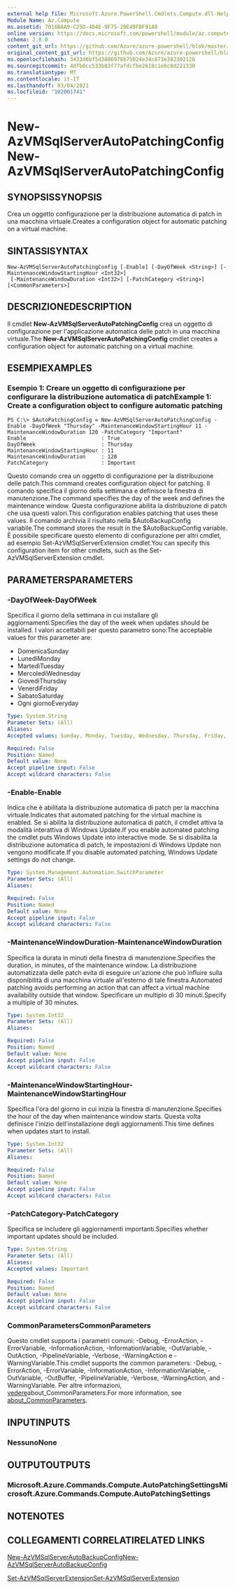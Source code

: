 ```yaml
---
external help file: Microsoft.Azure.PowerShell.Cmdlets.Compute.dll-Help.xml
Module Name: Az.Compute
ms.assetid: 7016BAA9-C25D-404E-9F75-2BE49FBF91A8
online version: https://docs.microsoft.com/powershell/module/az.compute/new-azvmsqlserverautopatchingconfig
schema: 2.0.0
content_git_url: https://github.com/Azure/azure-powershell/blob/master/src/Compute/Compute/help/New-AzVMSqlServerAutoPatchingConfig.md
original_content_git_url: https://github.com/Azure/azure-powershell/blob/master/src/Compute/Compute/help/New-AzVMSqlServerAutoPatchingConfig.md
ms.openlocfilehash: 3433d6bf5d3886978b75024e34c873e38230212b
ms.sourcegitcommit: 4dfb0cc533b83f77afdcfbe2618c1e6c8d221330
ms.translationtype: MT
ms.contentlocale: it-IT
ms.lasthandoff: 03/04/2021
ms.locfileid: "102001741"
---
```

# <span data-ttu-id="89758-101">New-AzVMSqlServerAutoPatchingConfig</span><span class="sxs-lookup"><span data-stu-id="89758-101">New-AzVMSqlServerAutoPatchingConfig</span></span>

## <span data-ttu-id="89758-102">SYNOPSIS</span><span class="sxs-lookup"><span data-stu-id="89758-102">SYNOPSIS</span></span>
<span data-ttu-id="89758-103">Crea un oggetto configurazione per la distribuzione automatica di patch in una macchina virtuale.</span><span class="sxs-lookup"><span data-stu-id="89758-103">Creates a configuration object for automatic patching on a virtual machine.</span></span>

## <span data-ttu-id="89758-104">SINTASSI</span><span class="sxs-lookup"><span data-stu-id="89758-104">SYNTAX</span></span>

```
New-AzVMSqlServerAutoPatchingConfig [-Enable] [-DayOfWeek <String>] [-MaintenanceWindowStartingHour <Int32>]
 [-MaintenanceWindowDuration <Int32>] [-PatchCategory <String>] [<CommonParameters>]
```

## <span data-ttu-id="89758-105">DESCRIZIONE</span><span class="sxs-lookup"><span data-stu-id="89758-105">DESCRIPTION</span></span>
<span data-ttu-id="89758-106">Il cmdlet **New-AzVMSqlServerAutoPatchingConfig** crea un oggetto di configurazione per l'applicazione automatica delle patch in una macchina virtuale.</span><span class="sxs-lookup"><span data-stu-id="89758-106">The **New-AzVMSqlServerAutoPatchingConfig** cmdlet creates a configuration object for automatic patching on a virtual machine.</span></span>

## <span data-ttu-id="89758-107">ESEMPI</span><span class="sxs-lookup"><span data-stu-id="89758-107">EXAMPLES</span></span>

### <span data-ttu-id="89758-108">Esempio 1: Creare un oggetto di configurazione per configurare la distribuzione automatica di patch</span><span class="sxs-lookup"><span data-stu-id="89758-108">Example 1: Create a configuration object to configure automatic patching</span></span>
```
PS C:\> $AutoPatchingConfig = New-AzVMSqlServerAutoPatchingConfig -Enable -DayOfWeek "Thursday" -MaintenanceWindowStartingHour 11 -MaintenanceWindowDuration 120 -PatchCategory "Important"
Enable                        : True
DayOfWeek                     : Thursday
MaintenanceWindowStartingHour : 11
MaintenanceWindowDuration     : 120
PatchCategory                 : Important
```

<span data-ttu-id="89758-109">Questo comando crea un oggetto di configurazione per la distribuzione delle patch.</span><span class="sxs-lookup"><span data-stu-id="89758-109">This command creates configuration object for patching.</span></span>
<span data-ttu-id="89758-110">Il comando specifica il giorno della settimana e definisce la finestra di manutenzione.</span><span class="sxs-lookup"><span data-stu-id="89758-110">The command specifies the day of the week and defines the maintenance window.</span></span>
<span data-ttu-id="89758-111">Questa configurazione abilita la distribuzione di patch che usa questi valori.</span><span class="sxs-lookup"><span data-stu-id="89758-111">This configuration enables patching that uses these values.</span></span>
<span data-ttu-id="89758-112">Il comando archivia il risultato nella $AutoBackupConfig variabile.</span><span class="sxs-lookup"><span data-stu-id="89758-112">The command stores the result in the $AutoBackupConfig variable.</span></span>
<span data-ttu-id="89758-113">È possibile specificare questo elemento di configurazione per altri cmdlet, ad esempio Set-AzVMSqlServerExtension cmdlet.</span><span class="sxs-lookup"><span data-stu-id="89758-113">You can specify this configuration item for other cmdlets, such as the Set-AzVMSqlServerExtension cmdlet.</span></span>

## <span data-ttu-id="89758-114">PARAMETERS</span><span class="sxs-lookup"><span data-stu-id="89758-114">PARAMETERS</span></span>

### <span data-ttu-id="89758-115">-DayOfWeek</span><span class="sxs-lookup"><span data-stu-id="89758-115">-DayOfWeek</span></span>
<span data-ttu-id="89758-116">Specifica il giorno della settimana in cui installare gli aggiornamenti.</span><span class="sxs-lookup"><span data-stu-id="89758-116">Specifies the day of the week when updates should be installed.</span></span>
<span data-ttu-id="89758-117">I valori accettabili per questo parametro sono:</span><span class="sxs-lookup"><span data-stu-id="89758-117">The acceptable values for this parameter are:</span></span>
- <span data-ttu-id="89758-118">Domenica</span><span class="sxs-lookup"><span data-stu-id="89758-118">Sunday</span></span>
- <span data-ttu-id="89758-119">Lunedì</span><span class="sxs-lookup"><span data-stu-id="89758-119">Monday</span></span>
- <span data-ttu-id="89758-120">Martedì</span><span class="sxs-lookup"><span data-stu-id="89758-120">Tuesday</span></span>
- <span data-ttu-id="89758-121">Mercoledì</span><span class="sxs-lookup"><span data-stu-id="89758-121">Wednesday</span></span>
- <span data-ttu-id="89758-122">Giovedì</span><span class="sxs-lookup"><span data-stu-id="89758-122">Thursday</span></span>
- <span data-ttu-id="89758-123">Venerdì</span><span class="sxs-lookup"><span data-stu-id="89758-123">Friday</span></span>
- <span data-ttu-id="89758-124">Sabato</span><span class="sxs-lookup"><span data-stu-id="89758-124">Saturday</span></span>
- <span data-ttu-id="89758-125">Ogni giorno</span><span class="sxs-lookup"><span data-stu-id="89758-125">Everyday</span></span>

```yaml
Type: System.String
Parameter Sets: (All)
Aliases:
Accepted values: Sunday, Monday, Tuesday, Wednesday, Thursday, Friday, Saturday, Everyday

Required: False
Position: Named
Default value: None
Accept pipeline input: False
Accept wildcard characters: False
```

### <span data-ttu-id="89758-126">-Enable</span><span class="sxs-lookup"><span data-stu-id="89758-126">-Enable</span></span>
<span data-ttu-id="89758-127">Indica che è abilitata la distribuzione automatica di patch per la macchina virtuale.</span><span class="sxs-lookup"><span data-stu-id="89758-127">Indicates that automated patching for the virtual machine is enabled.</span></span>
<span data-ttu-id="89758-128">Se si abilita la distribuzione automatica di patch, il cmdlet attiva la modalità interattiva di Windows Update.</span><span class="sxs-lookup"><span data-stu-id="89758-128">If you enable automated patching the cmdlet puts Windows Update into interactive mode.</span></span>
<span data-ttu-id="89758-129">Se si disabilita la distribuzione automatica di patch, le impostazioni di Windows Update non vengono modificate.</span><span class="sxs-lookup"><span data-stu-id="89758-129">If you disable automated patching, Windows Update settings do not change.</span></span>

```yaml
Type: System.Management.Automation.SwitchParameter
Parameter Sets: (All)
Aliases:

Required: False
Position: Named
Default value: None
Accept pipeline input: False
Accept wildcard characters: False
```

### <span data-ttu-id="89758-130">-MaintenanceWindowDuration</span><span class="sxs-lookup"><span data-stu-id="89758-130">-MaintenanceWindowDuration</span></span>
<span data-ttu-id="89758-131">Specifica la durata in minuti della finestra di manutenzione.</span><span class="sxs-lookup"><span data-stu-id="89758-131">Specifies the duration, in minutes, of the maintenance window.</span></span>
<span data-ttu-id="89758-132">La distribuzione automatizzata delle patch evita di eseguire un'azione che può influire sulla disponibilità di una macchina virtuale all'esterno di tale finestra.</span><span class="sxs-lookup"><span data-stu-id="89758-132">Automated patching avoids performing an action that can affect a virtual machine availability outside that window.</span></span>
<span data-ttu-id="89758-133">Specificare un multiplo di 30 minuti.</span><span class="sxs-lookup"><span data-stu-id="89758-133">Specify a multiple of 30 minutes.</span></span>

```yaml
Type: System.Int32
Parameter Sets: (All)
Aliases:

Required: False
Position: Named
Default value: None
Accept pipeline input: False
Accept wildcard characters: False
```

### <span data-ttu-id="89758-134">-MaintenanceWindowStartingHour</span><span class="sxs-lookup"><span data-stu-id="89758-134">-MaintenanceWindowStartingHour</span></span>
<span data-ttu-id="89758-135">Specifica l'ora del giorno in cui inizia la finestra di manutenzione.</span><span class="sxs-lookup"><span data-stu-id="89758-135">Specifies the hour of the day when maintenance window starts.</span></span>
<span data-ttu-id="89758-136">Questa volta definisce l'inizio dell'installazione degli aggiornamenti.</span><span class="sxs-lookup"><span data-stu-id="89758-136">This time defines when updates start to install.</span></span>

```yaml
Type: System.Int32
Parameter Sets: (All)
Aliases:

Required: False
Position: Named
Default value: None
Accept pipeline input: False
Accept wildcard characters: False
```

### <span data-ttu-id="89758-137">-PatchCategory</span><span class="sxs-lookup"><span data-stu-id="89758-137">-PatchCategory</span></span>
<span data-ttu-id="89758-138">Specifica se includere gli aggiornamenti importanti.</span><span class="sxs-lookup"><span data-stu-id="89758-138">Specifies whether important updates should be included.</span></span>

```yaml
Type: System.String
Parameter Sets: (All)
Aliases:
Accepted values: Important

Required: False
Position: Named
Default value: None
Accept pipeline input: False
Accept wildcard characters: False
```

### <span data-ttu-id="89758-139">CommonParameters</span><span class="sxs-lookup"><span data-stu-id="89758-139">CommonParameters</span></span>
<span data-ttu-id="89758-140">Questo cmdlet supporta i parametri comuni: -Debug, -ErrorAction, -ErrorVariable, -InformationAction, -InformationVariable, -OutVariable, -OutAction, -PipelineVariable, -Verbose, -WarningAction e -WarningVariable.</span><span class="sxs-lookup"><span data-stu-id="89758-140">This cmdlet supports the common parameters: -Debug, -ErrorAction, -ErrorVariable, -InformationAction, -InformationVariable, -OutVariable, -OutBuffer, -PipelineVariable, -Verbose, -WarningAction, and -WarningVariable.</span></span> <span data-ttu-id="89758-141">Per altre informazioni, [vedere](http://go.microsoft.com/fwlink/?LinkID=113216)about_CommonParameters.</span><span class="sxs-lookup"><span data-stu-id="89758-141">For more information, see [about_CommonParameters](http://go.microsoft.com/fwlink/?LinkID=113216).</span></span>

## <span data-ttu-id="89758-142">INPUT</span><span class="sxs-lookup"><span data-stu-id="89758-142">INPUTS</span></span>

### <span data-ttu-id="89758-143">Nessuno</span><span class="sxs-lookup"><span data-stu-id="89758-143">None</span></span>

## <span data-ttu-id="89758-144">OUTPUT</span><span class="sxs-lookup"><span data-stu-id="89758-144">OUTPUTS</span></span>

### <span data-ttu-id="89758-145">Microsoft.Azure.Commands.Compute.AutoPatchingSettings</span><span class="sxs-lookup"><span data-stu-id="89758-145">Microsoft.Azure.Commands.Compute.AutoPatchingSettings</span></span>

## <span data-ttu-id="89758-146">NOTE</span><span class="sxs-lookup"><span data-stu-id="89758-146">NOTES</span></span>

## <span data-ttu-id="89758-147">COLLEGAMENTI CORRELATI</span><span class="sxs-lookup"><span data-stu-id="89758-147">RELATED LINKS</span></span>

[<span data-ttu-id="89758-148">New-AzVMSqlServerAutoBackupConfig</span><span class="sxs-lookup"><span data-stu-id="89758-148">New-AzVMSqlServerAutoBackupConfig</span></span>](./New-AzVMSqlServerAutoBackupConfig.md)

[<span data-ttu-id="89758-149">Set-AzVMSqlServerExtension</span><span class="sxs-lookup"><span data-stu-id="89758-149">Set-AzVMSqlServerExtension</span></span>](./Set-AzVMSqlServerExtension.md)


